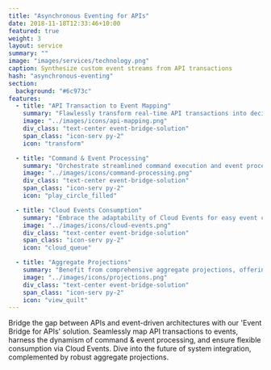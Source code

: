 ```yaml
---
title: "Asynchronous Eventing for APIs"
date: 2018-11-18T12:33:46+10:00
featured: true
weight: 3
layout: service
summary: ""
image: "images/services/technology.png"
caption: Synthesize custom event streams from API transactions
hash: "asynchronous-eventing"
section:
  background: "#6c973c"
features:
  - title: "API Transaction to Event Mapping"
    summary: "Flawlessly transform real-time API transactions into decipherable events, ensuring synchronization and coherence across systems."
    image: "../images/icons/api-mapping.png"
    div_class: "text-center event-bridge-solution"
    span_class: "icon-serv py-2"
    icon: "transform"

  - title: "Command & Event Processing"
    summary: "Orchestrate streamlined command execution and event processing, promoting data accuracy and enhanced system interactivity."
    image: "../images/icons/command-processing.png"
    div_class: "text-center event-bridge-solution"
    span_class: "icon-serv py-2"
    icon: "play_circle_filled"

  - title: "Cloud Events Consumption"
    summary: "Embrace the adaptability of Cloud Events for easy event consumption, fostering integration agility across diverse platforms."
    image: "../images/icons/cloud-events.png"
    div_class: "text-center event-bridge-solution"
    span_class: "icon-serv py-2"
    icon: "cloud_queue"

  - title: "Aggregate Projections"
    summary: "Benefit from comprehensive aggregate projections, offering a consolidated view of events, driving analytical prowess and informed decision-making."
    image: "../images/icons/projections.png"
    div_class: "text-center event-bridge-solution"
    span_class: "icon-serv py-2"
    icon: "view_quilt"
---
```


Bridge the gap between APIs and event-driven architectures with our 'Event Bridge for APIs' solution. Seamlessly map API transactions to events, harness the dynamism of command & event processing, and ensure flexible consumption via Cloud Events. Dive into the future of system integration, complemented by robust aggregate projections.
